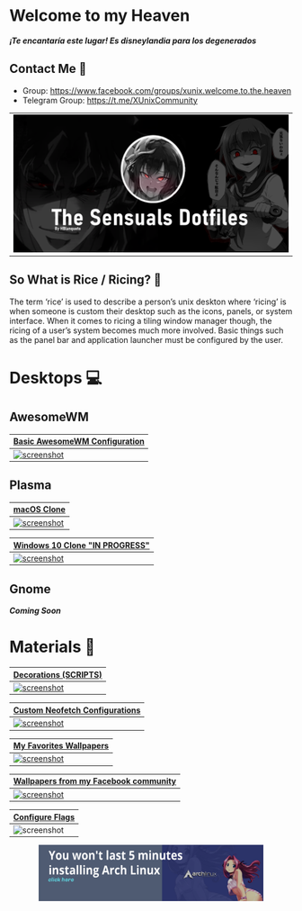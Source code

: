 # Welcome to my Heaven
***¡Te encantaría este lugar! Es disneylandia para los degenerados***

## Contact Me 👥

- Group: https://www.facebook.com/groups/xunix.welcome.to.the.heaven
- Telegram Group: https://t.me/XUnixCommunity


|  |
| --- |
| ![screenshot](https://github.com/Hblanqueto/The-Sensuals-Dotfiles/blob/master/Images%20to%20the%20Repository/Bg.png) |

## So What is Rice / Ricing? 🍙
The term ‘rice’ is used to describe a person’s unix deskton where ‘ricing’ is when someone is custom their desktop such as the icons, panels, or system interface. When it comes to ricing a tiling window manager though, the ricing of a user’s system becomes much more involved. Basic things such as the panel bar and application launcher must be configured by the user.

# Desktops 💻

## AwesomeWM
| **[Basic AwesomeWM Configuration](https://github.com/The-Sensual-Dotfiles/AwesomeWM-for-Beginners)** | 
| --- |
| <a href="https://github.com/The-Sensual-Dotfiles/Plasma-Catalina-Rice"> ![screenshot](https://github.com/The-Sensual-Dotfiles/AwesomeWM-for-Beginners/blob/main/Example/Example%20.png) |


## Plasma
 | **[macOS Clone](https://github.com/The-Sensual-Dotfiles/Plasma-Catalina-Rice)**|
 | --- |
 |  <a href="https://github.com/The-Sensual-Dotfiles/AwesomeWM-for-Beginners"> ![screenshot](https://github.com/The-Sensual-Dotfiles/Plasma-Catalina-Rice/blob/main/Pictures/01.png) |
 
 |  **[Windows 10 Clone "IN PROGRESS"](https://github.com/The-Sensual-Dotfiles/Windows-10-Plasma)** |
 | --- |
 | <a href="https://github.com/The-Sensual-Dotfiles/Windows-10-Plasma"> ![screenshot](https://github.com/The-Sensual-Dotfiles/Windows-10-Plasma/blob/main/Pictures/04.jpg) |

## Gnome
***Coming Soon***


# Materials 📂

| **[Decorations (SCRIPTS)](https://github.com/The-Sensual-Dotfiles/Decorations)** |
| --- |
| <a href="https://github.com/The-Sensual-Dotfiles/Decorations"> ![screenshot](https://github.com/The-Sensual-Dotfiles/Decorations/blob/main/Examples/Examples.png) | 

| **[Custom Neofetch Configurations](https://github.com/The-Sensual-Dotfiles/Custom-Neofetch)** |
| --- |
| <a href="https://github.com/The-Sensual-Dotfiles/Custom-Neofetch"> ![screenshot](https://github.com/The-Sensual-Dotfiles/Custom-Neofetch/blob/main/Examples/03.png) |

| **[My Favorites Wallpapers](https://github.com/The-Sensual-Dotfiles/My-Wallpapers)** |
| --- |
| <a href="https://github.com/The-Sensual-Dotfiles/My-Wallpapers"> ![screenshot](https://github.com/The-Sensual-Dotfiles/My-Wallpapers/blob/main/No%20Russians%20TF2.png) |

| **[Wallpapers from my Facebook community](https://github.com/XUnix-Corp/Wallpapers-Zone)** |
| --- |
| <a href="https://github.com/XUnix-Corp/Wallpapers-Zone"> ![screenshot](https://github.com/XUnix-Corp/Wallpapers/blob/master/Materiales%20para%20el%20README%20(NO%20MODIFICAR)/WAllpaper%20Zone.png) | 
 
 
| **[Configure Flags](https://github.com/The-Sensual-Dotfiles/flags-config)** |
| --- | 
|![screenshot](https://github.com/The-Sensual-Dotfiles/flags-config/blob/main/MauConfig.jpg)  | 

<div align="center">

<a href="https://github.com/victor-bayas/simplyarch"> <img src="https://github.com/Hblanqueto/The-Sensuals-Dotfiles/blob/master/Images%20to%20the%20Repository/template.png" align="center" height="100px"> </a>

 </div>
